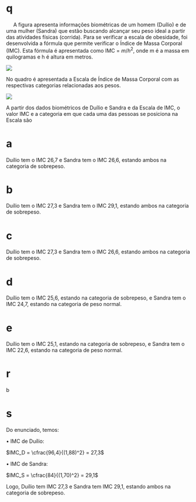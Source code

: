 # q
     A figura apresenta informações biométricas de um homem (Duílio) e de uma mulher (Sandra) que estão buscando alcançar seu peso ideal a partir das atividades físicas (corrida). Para se verificar a escala de obesidade, foi desenvolvida a fórmula que permite verificar o Índice de Massa Corporal (IMC). Esta fórmula é apresentada como IMC = $m/h^2$, onde m é a massa em quilogramas e h é altura em metros.

![](https://firebasestorage.googleapis.com/v0/b/firebase-enemio.appspot.com/o/questoes%2F890%2F5c20f216-6452-8c58-3b09-553ebc88641f.png?alt=media\&token=6161c4e5-d764-4d36-8010-1d33873e6f94)

No quadro é apresentada a Escala de Índice de Massa Corporal com as respectivas categorias relacionadas aos pesos.

![](https://firebasestorage.googleapis.com/v0/b/firebase-enemio.appspot.com/o/questoes%2F890%2Fc762e4c3-9379-7a48-8cfb-743c6731570e.png?alt=media\&token=727c97a7-afd4-4a58-b201-ac22c5f2f2a5)

A partir dos dados biométricos de Duílio e Sandra e da Escala de IMC, o valor IMC e a categoria em que cada uma das pessoas se posiciona na Escala são

# a
Duílio tem o IMC 26,7 e Sandra tem o IMC 26,6, estando ambos na categoria de sobrepeso.

# b
Duílio tem o IMC 27,3 e Sandra tem o IMC 29,1, estando ambos na categoria de sobrepeso.

# c
Duílio tem o IMC 27,3 e Sandra tem o IMC 26,6, estando ambos na categoria de sobrepeso.

# d
Duílio tem o IMC 25,6, estando na categoria de sobrepeso, e Sandra tem o IMC 24,7, estando na categoria de peso normal.

# e
Duílio tem o IMC 25,1, estando na categoria de sobrepeso, e Sandra tem o IMC 22,6, estando na categoria de peso normal.

# r
b

# s
Do enunciado, temos:

• IMC de Duílio:

$IMC_D = \cfrac{96,4}{(1,88)^2} = 27,3$

• IMC de Sandra:

$IMC_S = \cfrac{84}{(1,70)^2} = 29,1$

Logo, Duílio tem IMC 27,3 e Sandra tem IMC 29,1, estando ambos na categoria de sobrepeso.
